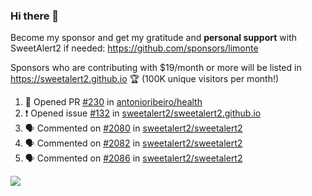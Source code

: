 ### Hi there 👋

Become my sponsor and get my gratitude and **personal support** with SweetAlert2 if needed: https://github.com/sponsors/limonte

Sponsors who are contributing with $19/month or more will be listed in https://sweetalert2.github.io 🏆 (100K unique visitors per month!)

<!--START_SECTION:activity-->
1. 💪 Opened PR [#230](https://github.com/antonioribeiro/health/pull/230) in [antonioribeiro/health](https://github.com/antonioribeiro/health)
2. ❗️ Opened issue [#132](https://github.com/sweetalert2/sweetalert2.github.io/issues/132) in [sweetalert2/sweetalert2.github.io](https://github.com/sweetalert2/sweetalert2.github.io)
3. 🗣 Commented on [#2080](https://github.com/sweetalert2/sweetalert2/issues/2080) in [sweetalert2/sweetalert2](https://github.com/sweetalert2/sweetalert2)
4. 🗣 Commented on [#2082](https://github.com/sweetalert2/sweetalert2/issues/2082) in [sweetalert2/sweetalert2](https://github.com/sweetalert2/sweetalert2)
5. 🗣 Commented on [#2086](https://github.com/sweetalert2/sweetalert2/issues/2086) in [sweetalert2/sweetalert2](https://github.com/sweetalert2/sweetalert2)
<!--END_SECTION:activity-->

![](https://github-readme-stats.vercel.app/api?username=limonte&theme=vue&show_icons=true)
